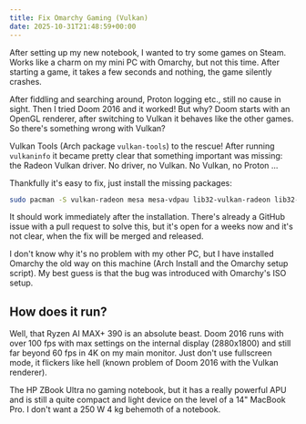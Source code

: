 ```yaml
---
title: Fix Omarchy Gaming (Vulkan)
date: 2025-10-31T21:48:59+00:00
---
```


After setting up my new notebook, I wanted to try some games on Steam. Works like a charm on my mini PC with Omarchy, but not this time. After starting a game, it takes a few seconds and nothing, the game silently crashes.

After fiddling and searching around, Proton logging etc., still no cause in sight. Then I tried Doom 2016 and it worked! But why? Doom starts with an OpenGL renderer, after switching to Vulkan it behaves like the other games. So there's something wrong with Vulkan?

Vulkan Tools (Arch package `vulkan-tools`) to the rescue! After running `vulkaninfo` it became pretty clear that something important was missing: the Radeon Vulkan driver. No driver, no Vulkan. No Vulkan, no Proton ...

Thankfully it's easy to fix, just install the missing packages:

~~~ bash
sudo pacman -S vulkan-radeon mesa mesa-vdpau lib32-vulkan-radeon lib32-mesa
~~~

It should work immediately after the installation. There's already a GitHub issue with a pull request to solve this, but it's open for a weeks now and it's not clear, when the fix will be merged and released.

I don't know why it's no problem with my other PC, but I have installed Omarchy the old way on this machine (Arch Install and the Omarchy setup script). My best guess is that the bug was introduced with Omarchy's ISO setup.

## How does it run?

Well, that Ryzen AI MAX+ 390 is an absolute beast. Doom 2016 runs with over 100 fps with max settings on the internal display (2880x1800) and still far beyond 60 fps in 4K on my main monitor. Just don't use fullscreen mode, it flickers like hell (known problem of Doom 2016 with the Vulkan renderer).

The HP ZBook Ultra no gaming notebook, but it has a really powerful APU and is still a quite compact and light device on the level of a 14" MacBook Pro. I don't want a 250 W 4 kg behemoth of a notebook.
